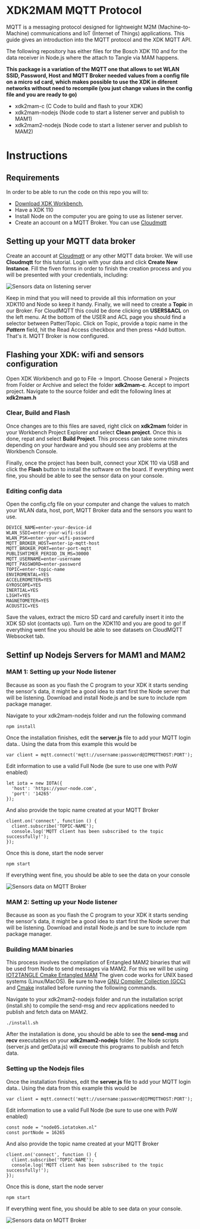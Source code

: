# XDK2MAM MQTT Protocol
MQTT is a messaging protocol designed for lightweight M2M (Machine-to-Machine)
communications and IoT (Internet of Things) applications. This guide gives an introduction into the
MQTT protocol and the XDK MQTT API. 

The following repository has either files for the Bosch XDK 110 and for the data receiver in Node.js where the attach to Tangle via MAM happens. 

**This package is a variation of the MQTT one that allows to set WLAN SSID, Password, Host and MQTT Broker needed values from a config file on a micro sd card, which makes possible to use the XDK in diferent networks without need to recompile (you just change values in the config file and you are ready to go)**

- xdk2mam-c (C Code to build and flash to your XDK)
- xdk2mam-nodejs (Node code to start a listener server and publish to MAM1)
- xdk2mam2-nodejs (Node code to start a listener server and publish to MAM2)


# Instructions

## Requirements
In order to be able to run the code on this repo you will to:

- [Download XDK Workbench](https://xdk.bosch-connectivity.com/software-downloads), 
- Have a XDK 110 
- Install Node on the computer you are going to use as listener server.
- Create an account on a MQTT Broker. You can use [Cloudmqtt](https://customer.cloudmqtt.com/login)

## Setting up your MQTT data broker

Create an account at [Cloudmqtt](https://customer.cloudmqtt.com/login) or any other MQTT data broker. We will use **Cloudmqtt** for this tutorial. 
Login with your data and click **Create New Instance**. Fill the fiven forms in order to finish the creation process and you will be presented with your credentials, including: 

![Sensors data on listening server](https://puhal.uner.edu.ar/wp-content/uploads/Mqtt.png)

Keep in mind that you will need to provide all this information on your XDK110 and Node so keep it handy.
Finally, we will need to create a **Topic** in our Broker. For CloudMQTT this could be done clicking on **USERS&ACL** on the left menu.
At the bottom of the USER and ACL page you should find a selector between Patter/Topic. Click on Topic, provide a topic name in the ***Pattern*** field, hit the Read Access checkbox and then press +Add button.
That's it. MQTT Broker is now configured.


## Flashing your XDK: wifi and sensors configuration
Open XDK Workbench and go to File -> Import. Choose General > Projects from Folder or Archive and select the folder **xdk2mam-c**. Accept to import project. Navigate to the source folder and edit the following lines at **xdk2mam.h**

### Clear, Build and Flash
Once changes are to this files are saved, right click on **xdk2mam** folder in your Workbench Project Explorer and select **Clean project**. Once this is done, repat and select **Build Project**. This process can take some minutes depending on your hardware and you should see any problems at the Workbench Console.

Finally, once the project has been built, connect your XDK 110 via USB and click the **Flash** button to install the software on the board. If everything went fine, you should be able to see the sensor data on your console.

### Editing config data
Open the config.cfg file on your computer and change the values to match your WLAN data, host, port, MQTT Broker data and the sensors you want to use.

```
DEVICE_NAME=enter-your-device-id
WLAN_SSDI=enter-your-wifi-ssid
WLAN_PSK=enter-your-wifi-password
MQTT_BROKER_HOST=enter-ip-mqtt-host
MQTT_BROKER_PORT=enter-port-mqtt
PUBLISHTIMER_PERIOD_IN_MS=30000
MQTT_USERNAME=enter-username
MQTT_PASSWORD=enter-password
TOPIC=enter-topic-name
ENVIROMENTAL=YES
ACCELEROMETER=YES
GYROSCOPE=YES
INERTIAL=YES
LIGHT=YES
MAGNETOMETER=YES
ACOUSTIC=YES
```

Save the values, extract the micro SD card and carefully insert it into the XDK SD slot (contacts up). Turn on the XDK110 and you are good to go! If everything went fine you should be able to see datasets on CloudMQTT Websocket tab.





## Settinf up Nodejs Servers for MAM1 and MAM2

### MAM 1: Setting up your Node listener
Because as soon as you flash the C program to your XDK it starts sending the sensor's data, it might be a good idea to start first the Node server that will be listening. Download and install Node.js and be sure to include npm package manager.

Navigate to your xdk2mam-nodejs folder and run the following command

```
npm install
```
Once the installation finishes, edit the **server.js** file to add your MQTT login data..
Using the data from this example this would be

```
var client = mqtt.connect('mqtt://username:password@IPMQTTHOST:PORT');
```

Edit information to use a valid Full Node (be sure to use one with PoW enabled)

```
let iota = new IOTA({
  'host': 'https://your-node.com',
  'port': '14265'
});
```
And also provide the topic name created at your MQTT Broker

```
client.on('connect', function () {
  client.subscribe('TOPIC-NAME');
  console.log('MQTT client has been subscribed to the topic successfully!');
});
```

Once this is done, start the node server

```
npm start
```
If everything went fine, you should be able to see the data on your console

![Sensors data on MQTT Broker](https://puhal.uner.edu.ar/wp-content/uploads/mqttconsole.jpg)

### MAM 2: Setting up your Node listener
Because as soon as you flash the C program to your XDK it starts sending the sensor's data, it might be a good idea to start first the Node server that will be listening. Download and install Node.js and be sure to include npm package manager.

### Building MAM binaries
This process involves the compilation of Entangled MAM2 binaries that will be used from Node to send messages via MAM2. For this we will be using [IOT2TANGLE Cmake Entangled MAM](https://github.com/iot2tangle/cmake-mam) The given code works for UNIX based systems (Linux/MacOS). Be sure to have [GNU Compiler Collection (GCC)](https://gcc.gnu.org/) and [Cmake](https://cmake.org/install/) installed before running the following commands. 

Navigate to your xdk2mam2-nodejs folder and run the installation script (install.sh) to compile the send-msg and recv applications needed to publish and fetch data on MAM2. 

```
./install.sh
```
After the installation is done, you should be able to see the **send-msg** and **recv** executables on your **xdk2mam2-nodejs** folder. The Node scripts (server.js and getData.js) will execute this programs to publish and fetch data. 

### Setting up the Nodejs files

Once the installation finishes, edit the **server.js** file to add your MQTT login data..
Using the data from this example this would be

```
var client = mqtt.connect('mqtt://username:password@IPMQTTHOST:PORT');
```

Edit information to use a valid Full Node (be sure to use one with PoW enabled)

```
const node = "node05.iotatoken.nl"
const portNode = 16265
```
And also provide the topic name created at your MQTT Broker

```
client.on('connect', function () {
  client.subscribe('TOPIC-NAME');
  console.log('MQTT client has been subscribed to the topic successfully!');
});
```

Once this is done, start the node server

```
npm start
```
If everything went fine, you should be able to see data on your console. 

![Sensors data on MQTT Broker](https://puhal.uner.edu.ar/wp-content/uploads/mqttconsole.jpg)
